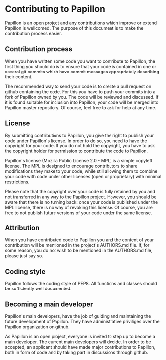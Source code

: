 # Contributing to Papillon

Papillon is an open project and any contributions which improve or extend Papillon is wellcomed. The purpose of this document is to make the contribution process easier.

## Contribution process

When you have written some code you want to contribute to Papillon, the first thing you should do is to ensure that your code is contained in one or several git commits which have commit messages appropriately describing their content.

The recommended way to send your code is to create a pull request on github containing the code. For this you have to push your commits into a fork of Papillon owned by you.
The code will be reviewed and discussed. If it is found suitable for inclusion into Papillon, your code will be merged into Papillon master repository.
Of course, feel free to ask for help at any time.

## License

By submitting contributions to Papillon, you give the right to publish your code under Papillon's license. In order to do so, you need to have the copyright for your code. If you do not hold the copyright, you have to ask the copyright holder for permission to contribute the code to Papillon.

Papillon's license (Mozilla Public License 2.0 - MPL) is a simple copyleft license. The MPL is designed to encourage contributors to share modifications they make to your code, while still allowing them to combine your code with code under other licenses (open or proprietary) with minimal restrictions.

Please note that the copyright over your code is fully retained by you and not transferred in any way to the Papillon project. However, you should be aware that there is no turning back: once your code is published under the MPL license, there is no way of revoking this license. Of course, you are free to not publish future versions of your code under the same license.

## Attribution

When you have contributed code to Papillon you and the content of your contribution will be mentioned in the project's AUTHORS.md file.
If, for some reason, you do not wish to be mentioned in the AUTHORS.md file, please just say so.

## Coding style

Papillon follows the coding style of PEP8.
All functions and classes should be sufficiently well documented.

## Becoming a main developer
Papillon's main developers, have the job of guiding and maintaining the future development of Papillon. They have administrative priviliges over the Papillon organization on github.

As Papillon is an open project, everyone is invited to step up to become a main developer. The current main developers will decide. In order to be accepted, an applicant should have made major contributions to Papillon, both in form of code and by taking part in discussions through github.
